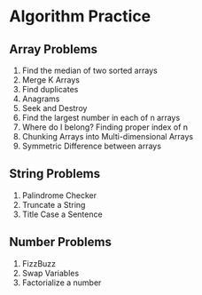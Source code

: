 # Algorithm Practice

## Array Problems
1. Find the median of two sorted arrays
2. Merge K Arrays
3. Find duplicates
4. Anagrams
5. Seek and Destroy
6. Find the largest number in each of n arrays
7. Where do I belong? Finding proper index of n
8. Chunking Arrays into Multi-dimensional Arrays
9. Symmetric Difference between arrays

## String Problems
1. Palindrome Checker
2. Truncate a String
3. Title Case a Sentence

## Number Problems
1. FizzBuzz
2. Swap Variables
3. Factorialize a number